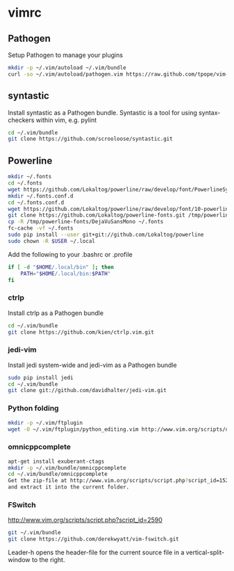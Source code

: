 vimrc
=====

## Pathogen

Setup Pathogen to manage your plugins
```bash
mkdir -p ~/.vim/autoload ~/.vim/bundle
curl -so ~/.vim/autoload/pathogen.vim https://raw.github.com/tpope/vim-pathogen/HEAD/autoload/pathogen.vim
```

## syntastic

Install syntastic as a Pathogen bundle.
Syntastic is a tool for using syntax-checkers within vim, e.g. pylint

```bash
cd ~/.vim/bundle
git clone https://github.com/scrooloose/syntastic.git
```

## Powerline

```bash
mkdir ~/.fonts
cd ~/.fonts
wget https://github.com/Lokaltog/powerline/raw/develop/font/PowerlineSymbols.otf
mkdir ~/.fonts.conf.d
cd ~/.fonts.conf.d
wget https://github.com/Lokaltog/powerline/raw/develop/font/10-powerline-symbols.conf
git clone https://github.com/Lokaltog/powerline-fonts.git /tmp/powerline-fonts
cp -R /tmp/powerline-fonts/DejaVuSansMono ~/.fonts
fc-cache -vf ~/.fonts
sudo pip install --user git+git://github.com/Lokaltog/powerline
sudo chown -R $USER ~/.local
```

Add the following to your .bashrc or .profile

```bash
if [ -d "$HOME/.local/bin" ]; then
    PATH="$HOME/.local/bin:$PATH"
fi
```

### ctrlp

Install ctrlp as a Pathogen bundle

```bash
cd ~/.vim/bundle
git clone https://github.com/kien/ctrlp.vim.git
```

### jedi-vim

Install jedi system-wide and jedi-vim as a Pathogen bundle

```bash
sudo pip install jedi
cd ~/.vim/bundle
git clone git://github.com/davidhalter/jedi-vim.git
```

### Python folding

```bash
mkdir -p ~/.vim/ftplugin
wget -O ~/.vim/ftplugin/python_editing.vim http://www.vim.org/scripts/download_script.php?src_id=5492
```

### omnicppcomplete

```bash
apt-get install exuberant-ctags
mkdir -p ~/.vim/bundle/omnicppcomplete
cd ~/.vim/bundle/omnicppcomplete
Get the zip-file at http://www.vim.org/scripts/script.php?script_id=1520
and extract it into the current folder.
```

### FSwitch

http://www.vim.org/scripts/script.php?script_id=2590

```bash
git ~/.vim/bundle
git clone https://github.com/derekwyatt/vim-fswitch.git
```

Leader-h opens the header-file for the current source file in a vertical-split-window to the right.
